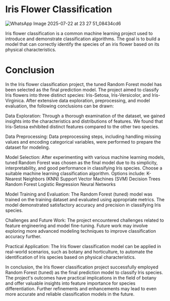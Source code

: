 # Iris Flower Classification

![WhatsApp Image 2025-07-22 at 23 27 51_08434cd6](https://github.com/user-attachments/assets/b0a4140d-3d9d-4633-af53-efd8823e78a6)




Iris flower classification is a common machine learning project used to introduce and demonstrate classification algorithms. The goal is to build a model that can correctly identify the species of an iris flower based on its physical characteristics. 


# Conclusion

In the Iris flower classification project, the tuned Random Forest model has been selected as the final prediction model. The project aimed to classify Iris flowers into three distinct species: Iris-Setosa, Iris-Versicolor, and Iris-Virginica. After extensive data exploration, preprocessing, and model evaluation, the following conclusions can be drawn:

Data Exploration: Through a thorough examination of the dataset, we gained insights into the characteristics and distributions of features. We found that Iris-Setosa exhibited distinct features compared to the other two species.

Data Preprocessing: Data preprocessing steps, including handling missing values and encoding categorical variables, were performed to prepare the dataset for modeling.

Model Selection: After experimenting with various machine learning models, tuned Random Forest was chosen as the final model due to its simplicity, interpretability, and good performance in classifying Iris species.
Choose a suitable machine learning classification algorithm. Options include:
K-Nearest Neighbors (KNN)
Support Vector Machines (SVM)
Decision Trees
Random Forest
Logistic Regression
Neural Networks

Model Training and Evaluation: The Random Forest (tuned) model was trained on the training dataset and evaluated using appropriate metrics. The model demonstrated satisfactory accuracy and precision in classifying Iris species.

Challenges and Future Work: The project encountered challenges related to feature engineering and model fine-tuning. Future work may involve exploring more advanced modeling techniques to improve classification accuracy further.

Practical Application: The Iris flower classification model can be applied in real-world scenarios, such as botany and horticulture, to automate the identification of Iris species based on physical characteristics.

In conclusion, the Iris flower classification project successfully employed Random Forest (tuned) as the final prediction model to classify Iris species. The project's outcomes have practical implications in the field of botany and offer valuable insights into feature importance for species differentiation. Further refinements and enhancements may lead to even more accurate and reliable classification models in the future.


